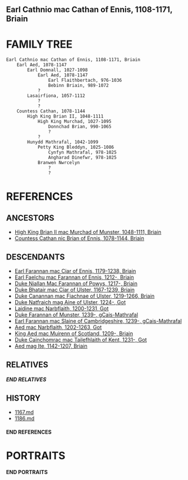 ## Earl Cathnio mac Cathan of Ennis, 1108-1171, Briain

# FAMILY TREE

```
Earl Cathnio mac Cathan of Ennis, 1108-1171, Briain
    Earl Aed, 1078-1147
        Earl Domnall, 1027-1098
            Earl Aed, 1078-1147
                Earl Flaithbertach, 976-1036
                Bebinn Briain, 989-1072
            ?
        Lasairfiona, 1057-1112
            ?
            ?
    Countess Cathan, 1078-1144
        High King Brian II, 1048-1111
            High King Murchad, 1027-1095
                Donnchad Brian, 990-1065
                ?
            ?
        Hunydd Mathrafal, 1042-1099
            Petty King Bleddyn, 1025-1086
                Cynfyn Mathrafal, 978-1025
                Angharad Dinefwr, 978-1025
            Branwen Nwrcelyn
                ?
                ?
```

# REFERENCES

## ANCESTORS
* [High King Brian II mac Murchad of Munster, 1048-1111, Briain](brian_ii_mac_murchad_1048.md)
* [Countess Cathan nic Brian of Ennis, 1078-1144, Briain](cathan_nic_brian_1078.md)

## DESCENDANTS
* [Earl Farannan mac Ciar of Ennis, 1179-1238, Briain](farannan_mac_ciar_1179.md)
* [Earl Faelchu mac Farannan of Ennis, 1212-, Briain](faelchu_mac_farannan_1212.md)
* [Duke Niallan Mac Farannan of Powys, 1217-, Briain](niallan_mac_farannan_1217.md)
* [Duke Bhatair mac Ciar of Ulster, 1167-1239, Briain](bhatair_mac_ciar_1167.md)
* [Duke Canannan mac Fiachnae of Ulster, 1219-1266, Briain](canannan_mac_fiachnae_1219.md)
* [Duke Natfraich mag Aine of Ulster, 1224-, Got](natfraich_mag_aine_1224.md)
* [Laidine mac Narbflaith, 1200-1231, Got](laidine_mac_narbflaith_1200.md)
* [Duke Farannan of Munster, 1239-, gCais-Mathrafal](farannan_1239.md)
* [Earl Farannan mac Slaine of Cambridgeshire, 1239-, gCais-Mathrafal](farannan_mac_slaine_1239.md)
* [Aed mac Narbflaith, 1202-1263, Got](aed_mac_narbflaith_1202.md)
* [King Aed mac Muirenn of Scotland, 1209-, Briain](aed_mac_muirenn_1209.md)
* [Duke Cainchomrac mac Tailefhlaith of Kent, 1231-, Got](cainchomrac_tailefhlaith_1231.md)
* [Aed mag Ite, 1142-1207, Briain](aed_mag_ite_1142.md)

## RELATIVES

##### END RELATIVES 
## HISTORY
* [1167.md](../h/1167.md)
* [1186.md](../h/1186.md)

#### END REFERENCES

# PORTRAITS

#### END PORTRAITS

